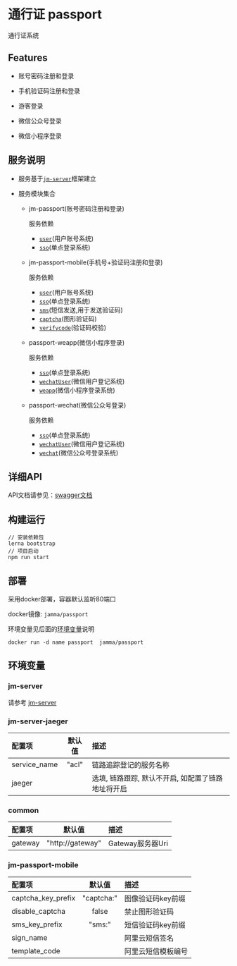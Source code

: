 # 通行证 passport

通行证系统

## Features

- 账号密码注册和登录

- 手机验证码注册和登录

- 游客登录

- 微信公众号登录

- 微信小程序登录

## 服务说明

- 服务基于[`jm-server`](https://github.com/jm-root/server/tree/master/packages/jm-server)框架建立

- 服务模块集合

    - jm-passport(账号密码注册和登录)
    
        服务依赖
        - [`user`](https://github.com/jm-root/user)(用户账号系统)
        - [`sso`](https://github.com/jm-root/sso)(单点登录系统)
    
    - jm-passport-mobile(手机号+验证码注册和登录)
    
        服务依赖
        - [`user`](https://github.com/jm-root/user)(用户账号系统)
        - [`sso`](https://github.com/jm-root/sso)(单点登录系统)
        - [`sms`](https://github.com/jm-root/sms)(短信发送,用于发送验证码)
        - [`captcha`](https://github.com/jm-root/jm-captcha)(图形验证码)
        - [`verifycode`](https://github.com/jm-root/verifycode)(验证码校验)
        
    - passport-weapp(微信小程序登录)
    
        服务依赖
        - [`sso`](https://github.com/jm-root/sso)(单点登录系统)
        - [`wechatUser`](https://github.com/jm-root/wechat-user)(微信用户登记系统)
        - [`weapp`](https://github.com/jm-root/jm-weapp)(微信小程序登录系统)
        
    - passport-wechat(微信公众号登录)
    
        服务依赖
        - [`sso`](https://github.com/jm-root/sso)(单点登录系统)
        - [`wechatUser`](https://github.com/jm-root/wechat-user)(微信用户登记系统)
        - [`wechat`](https://github.com/jm-root/jm-wechat)(微信公众号登录系统)
    
## 详细API
API文档请参见：[swagger文档](http://apidoc.jamma.cn/?urls.primaryName=passport%202.1)

## 构建运行
````
// 安装依赖包
lerna bootstrap
// 项目启动
npm run start
````

## 部署

采用docker部署，容器默认监听80端口

docker镜像: `jamma/passport`

环境变量见后面的[环境变量](#环境变量)说明
```
docker run -d name passport  jamma/passport
```

## 环境变量

### jm-server

请参考 [jm-server](https://github.com/jm-root/server/tree/master/packages/jm-server)

### jm-server-jaeger

| 配置项               | 默认值         | 描述 |
| :---                 | :---:         | :--- |
|service_name          |"acl"          | 链路追踪登记的服务名称 |
|jaeger                |               |选填, 链路跟踪, 默认不开启, 如配置了链路地址将开启 |

### common

| 配置项               | 默认值         | 描述 |
| :---                 | :---:          | :--- |
|gateway               |"http://gateway"|Gateway服务器Uri| 

### jm-passport-mobile

| 配置项               | 默认值         | 描述 |
| :---                 | :---:         | :--- |
|captcha_key_prefix    |"captcha:"     |图像验证码key前缀|
|disable_captcha       |false          |禁止图形验证码|
|sms_key_prefix        |"sms:"         |短信验证码key前缀|
|sign_name             |               |阿里云短信签名|
|template_code         |               |阿里云短信模板编号|
